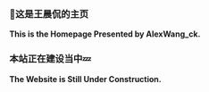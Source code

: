 ### **💬这是王晨侃的主页**

**This is the Homepage Presented by AlexWang_ck.**

### **本站正在建设当中💤**

**The Website is Still Under Construction.**